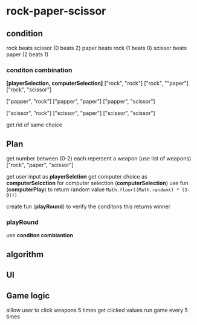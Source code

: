 # rock-paper-scissor

## condition

rock beats scissor (0 beats 2)
paper beats rock (1 beats 0)
scissor beats paper (2 beats 1)

### conditon combination

**[playerSelection, computerSelection]**
["rock", "rock"]
["rock", ""paper"]
["rock", "scissor"]

["papper", "rock"]
["papper", "paper"]
["papper", "scissor"]

["scissor", "rock"]
["scissor", "paper"]
["scissor", "scissor"]

get rid of same choice

## Plan

get number between (0-2) each repersent a weapon (use list of weapons)
["rock", "paper", "scissor"]

get user input as **playerSelction**
get computer choice as **computerSelcction**
for computer selection (**computerSelection**) use fun (**computerPlay**) to return random value
```Math.floor((Math.random() * (3-0)))```

create fun (**playRound**) to verify the conditons
this returns winner

### playRound

use **conditon combiantion**

## algorithm

## UI

## Game logic

alllow user to click weapons 5 times
get clicked values
run game every 5 times